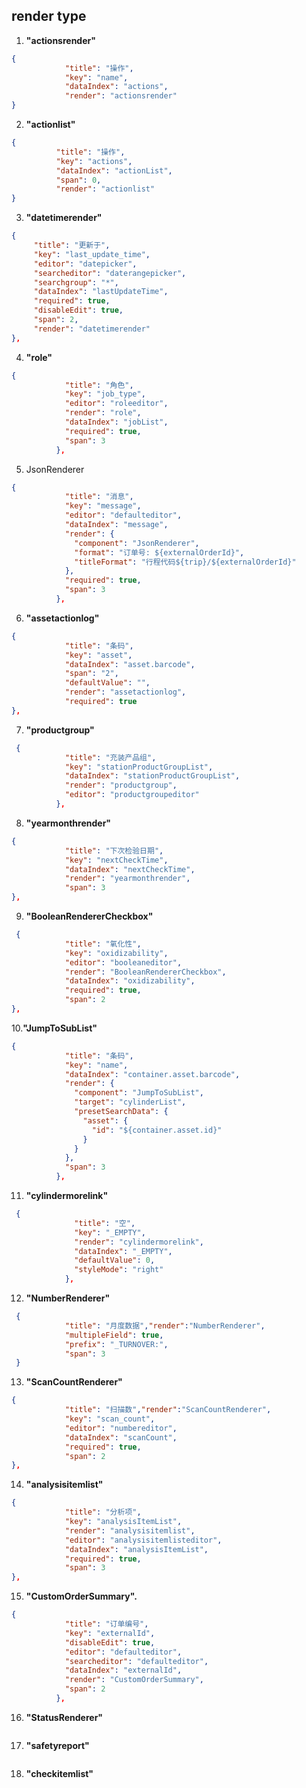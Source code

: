 
## render type #

1. **"actionsrender"**  
```json
{
            "title": "操作",
            "key": "name",
            "dataIndex": "actions",
            "render": "actionsrender"
}

```

2. **"actionlist"**  
```json
{
          "title": "操作",
          "key": "actions",
          "dataIndex": "actionList",
          "span": 0,
          "render": "actionlist"
}
```

3. **"datetimerender"**  
```json
{
     "title": "更新于",
     "key": "last_update_time",
     "editor": "datepicker",
     "searcheditor": "daterangepicker",
     "searchgroup": "*",
     "dataIndex": "lastUpdateTime",
     "required": true,
     "disableEdit": true,
     "span": 2,
     "render": "datetimerender"
},
```


4. **"role"** 
```json
{
            "title": "角色",
            "key": "job_type",
            "editor": "roleeditor",
            "render": "role",
            "dataIndex": "jobList",
            "required": true,
            "span": 3
          },
```



5. JsonRenderer
```json
{
            "title": "消息",
            "key": "message",
            "editor": "defaulteditor",
            "dataIndex": "message",
            "render": {
              "component": "JsonRenderer",
              "format": "订单号: ${externalOrderId}",
              "titleFormat": "行程代码${trip}/${externalOrderId}"
            },
            "required": true,
            "span": 3
          },
```


6. **"assetactionlog"**  
```json
{
            "title": "条码",
            "key": "asset",
            "dataIndex": "asset.barcode",
            "span": "2",
            "defaultValue": "",
            "render": "assetactionlog",
            "required": true
},
```



7. **"productgroup"**  
```json
 {
            "title": "充装产品组",
            "key": "stationProductGroupList",
            "dataIndex": "stationProductGroupList",
            "render": "productgroup",
            "editor": "productgroupeditor"
          },
```



8. **"yearmonthrender"** 
```json
{
            "title": "下次检验日期",
            "key": "nextCheckTime",
            "dataIndex": "nextCheckTime",
            "render": "yearmonthrender",
            "span": 3
},
```



9. **"BooleanRendererCheckbox"**  
```json
 {
            "title": "氧化性",
            "key": "oxidizability",
            "editor": "booleaneditor",
            "render": "BooleanRendererCheckbox",
            "dataIndex": "oxidizability",
            "required": true,
            "span": 2
},
```



10.**"JumpToSubList"**
```json
{
            "title": "条码",
            "key": "name",
            "dataIndex": "container.asset.barcode",
            "render": {
              "component": "JumpToSubList",
              "target": "cylinderList",
              "presetSearchData": {
                "asset": {
                  "id": "${container.asset.id}"
                }
              }
            },
            "span": 3
          },
```

                  

11. **"cylindermorelink"** 
```json
 {
              "title": "空",
              "key": "_EMPTY",
              "render": "cylindermorelink",
              "dataIndex": "_EMPTY",
              "defaultValue": 0,
              "styleMode": "right"
            },
```


12. **"NumberRenderer"**  
```json
 {
            "title": "月度数据","render":"NumberRenderer",
            "multipleField": true,
            "prefix": "_TURNOVER:",
            "span": 3
 }
```



13. **"ScanCountRenderer"**  
```json
{
            "title": "扫描数","render":"ScanCountRenderer",
            "key": "scan_count",
            "editor": "numbereditor",
            "dataIndex": "scanCount",
            "required": true,
            "span": 2
},
```



14. **"analysisitemlist"**  
```json
{
            "title": "分析项",
            "key": "analysisItemList",
            "render": "analysisitemlist",
            "editor": "analysisitemlisteditor",
            "dataIndex": "analysisItemList",
            "required": true,
            "span": 3
},
```



15. **"CustomOrderSummary".**  
```json
{
            "title": "订单编号",
            "key": "externalId",
            "disableEdit": true,
            "editor": "defaulteditor",
            "searcheditor": "defaulteditor",
            "dataIndex": "externalId",
            "render": "CustomOrderSummary",
            "span": 2
          },
```




16. **"StatusRenderer"**
```json

```



17. **"safetyreport"**  
```json

```



18. **"checkitemlist"**  
```json

```



